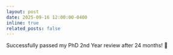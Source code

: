 ```yaml
---
layout: post
date: 2025-09-16 12:00:00-0400
inline: true
related_posts: false
---
```


Successfully passed my PhD 2nd Year review after 24 months! 🎉
